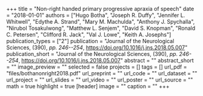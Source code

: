 +++
title = "Non-right handed primary progressive apraxia of speech"
date = "2018-01-01"
authors = ["Hugo Botha", "Joseph R. Duffy", "Jennifer L. Whitwell", "Edythe A. Strand", "Mary M. Machulda", "Anthony J. Spychalla", "Nirubol Tosakulwong", "Matthew L. Senjem", "David S. Knopman", "Ronald C. Petersen", "Clifford R. Jack", "Val J. Lowe", "Keith A. Josephs"]
publication_types = ["2"]
publication = "Journal of the Neurological Sciences, (390), _pp. 246--254_, https://doi.org/10.1016/j.jns.2018.05.007"
publication_short = "Journal of the Neurological Sciences, (390), _pp. 246--254_, https://doi.org/10.1016/j.jns.2018.05.007"
abstract = ""
abstract_short = ""
image_preview = ""
selected = false
projects = []
tags = []
url_pdf = "files/bothanonright2018.pdf"
url_preprint = ""
url_code = ""
url_dataset = ""
url_project = ""
url_slides = ""
url_video = ""
url_poster = ""
url_source = ""
math = true
highlight = true
[header]
image = ""
caption = ""
+++
